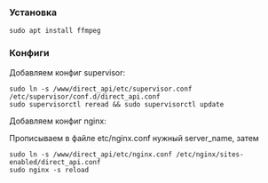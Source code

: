 ### Установка

```
sudo apt install ffmpeg
```

### Конфиги

Добавляем конфиг supervisor:

```
sudo ln -s /www/direct_api/etc/supervisor.conf /etc/supervisor/conf.d/direct_api.conf
sudo supervisorctl reread && sudo supervisorctl update
```

Добавляем конфиг nginx:

Прописываем в файле etc/nginx.conf нужный server_name, затем
```
sudo ln -s /www/direct_api/etc/nginx.conf /etc/nginx/sites-enabled/direct_api.conf
sudo nginx -s reload
```
